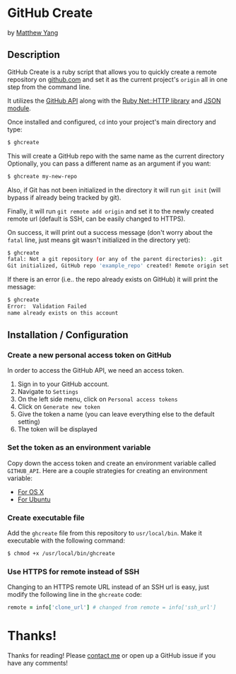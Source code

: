 # GitHub Create

by [Matthew Yang](http://matthewgyang.com)

## Description
GitHub Create is a ruby script that allows you to quickly create a remote repository on [github.com](https://github.com) and set it as the current project's `origin` all in one step from the command line.

It utilizes the [GitHub API](https://developer.github.com/v3/) along with the [Ruby Net::HTTP library](http://ruby-doc.org/stdlib-2.2.3/libdoc/net/http/rdoc/Net/HTTP.html) and [JSON module](http://ruby-doc.org/stdlib-2.2.3/libdoc/json/rdoc/JSON.html).

Once installed and configured, `cd` into your project's main directory and type:

```bash
$ ghcreate
```

This will create a GitHub repo with the same name as the current directory  Optionally, you can pass a different name as an argument if you want:

```bash
$ ghcreate my-new-repo
```

Also, if Git has not been initialized in the directory it will run `git init` (will bypass if already being tracked by git).

Finally, it will run `git remote add origin` and set it to the newly created remote url (default is SSH, can be easily changed to HTTPS).

On success, it will print out a success message (don't worry about the `fatal` line, just means git wasn't initialized in the directory yet):

```bash
$ ghcreate
fatal: Not a git repository (or any of the parent directories): .git
Git initialized, GitHub repo 'example_repo' created! Remote origin set to git@github.com:exampleuser/example_repo.git
```
If there is an error (i.e.. the repo already exists on GitHub) it will print the message:

```bash
$ ghcreate
Error:  Validation Failed
name already exists on this account
```
## Installation / Configuration
### Create a new personal access token on GitHub
In order to access the GitHub API, we need an access token.

1. Sign in to your GitHub account.
2. Navigate to `Settings`
3. On the left side menu, click on `Personal access tokens`
4. Click on `Generate new token`
5. Give the token a name (you can leave everything else to the default setting)
6. The token will be displayed

### Set the token as an environment variable
Copy down the access token and create an environment variable called `GITHUB_API`.  Here are a couple strategies for creating an environment variable:

* [For OS X](http://osxdaily.com/2015/07/28/set-enviornment-variables-mac-os-x/)
* [For Ubuntu](https://help.ubuntu.com/community/EnvironmentVariables)

### Create executable file

Add the `ghcreate` file from this repository to `usr/local/bin`.
Make it executable with the following command:

```bash
$ chmod +x /usr/local/bin/ghcreate
```

### Use HTTPS for remote instead of SSH
Changing to an HTTPS remote URL instead of an SSH url is easy, just modify the following line in the `ghcreate` code:

```ruby
remote = info['clone_url'] # changed from remote = info['ssh_url']
```

# Thanks!
Thanks for reading! Please [contact me](mailto:matt@matthewgyang.com) or open up a GitHub issue if you have any comments!
